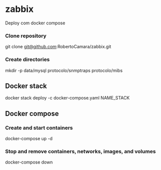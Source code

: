 # zabbix

Deploy com docker compose

### Clone repository
git clone git@github.com:RobertoCamara/zabbix.git

### Create directories
mkdir -p data/mysql protocolo/snmptraps protocolo/mibs

## Docker stack
docker stack deploy -c docker-compose.yaml NAME_STACK

## Docker compose

### Create and start containers
docker-compose up -d

### Stop and remove containers, networks, images, and volumes
docker-compose down
